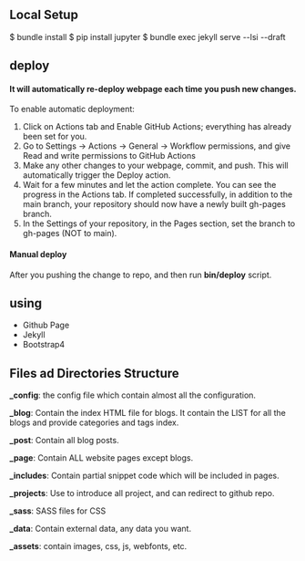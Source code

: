 ## Local Setup 

$ bundle install
$ pip install jupyter
$ bundle exec jekyll serve --lsi --draft


## deploy

#### It will automatically re-deploy webpage each time you push new changes.

To enable automatic deployment:
1. Click on Actions tab and Enable GitHub Actions;  everything has already been set for you.
2. Go to Settings -> Actions -> General -> Workflow permissions, and give Read and write permissions to GitHub Actions
3. Make any other changes to your webpage, commit, and push. This will automatically trigger the Deploy action.
4. Wait for a few minutes and let the action complete. You can see the progress in the Actions tab. If completed successfully, in addition to the main branch, your repository should now have a newly built gh-pages branch.
5. In the Settings of your repository, in the Pages section, set the branch to gh-pages (NOT to main).

#### Manual deploy

After you pushing the change to repo, and then run **bin/deploy** script.


## using 

- Github Page
- Jekyll 
- Bootstrap4


## Files ad Directories Structure

**_config**: the config file which contain almost all the configuration.

**_blog**: Contain the index HTML file for blogs. It contain the LIST for all the blogs and provide categories and tags index.

**_post**: Contain all blog posts.

**_page**: Contain ALL website pages except blogs.

**_includes**: Contain partial snippet code which will be included in pages.

**_projects**: Use to introduce all project, and can redirect to github repo.

**_sass**: SASS files for CSS

**_data**: Contain external data, any data you want. 

**_assets**: contain images, css, js, webfonts, etc.



